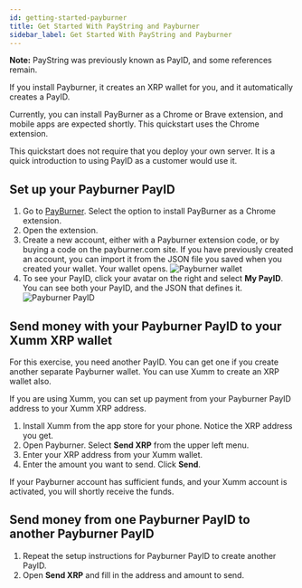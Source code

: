 ```yaml
---
id: getting-started-payburner
title: Get Started With PayString and Payburner
sidebar_label: Get Started With PayString and Payburner
---
```


**Note:** PayString was previously known as PayID, and some references remain.

If you install Payburner, it creates an XRP wallet for you, and it automatically creates a PayID.

Currently, you can install PayBurner as a Chrome or Brave extension, and mobile apps are expected shortly. This quickstart uses the Chrome extension.

This quickstart does not require that you deploy your own server. It is a quick introduction to using PayID as a customer would use it.

## Set up your Payburner PayID

1. Go to [PayBurner](https://payburner.com). Select the option to install PayBurner as a Chrome extension.
2. Open the extension.
3. Create a new account, either with a Payburner extension code, or by buying a code on the payburner.com site. If you have previously created an account, you can import it from the JSON file you saved when you created your wallet. Your wallet opens.
   ![Payburner wallet](/img/docs/payburner-wallet.png)
4. To see your PayID, click your avatar on the right and select **My PayID**. You can see both your PayID, and the JSON that defines it.
   ![Payburner PayID](/img/docs/payburner-payid.png)

## Send money with your Payburner PayID to your Xumm XRP wallet

For this exercise, you need another PayID. You can get one if you create another separate Payburner wallet. You can use Xumm to create an XRP wallet also.

If you are using Xumm, you can set up payment from your Payburner PayID address to your Xumm XRP address.

1. Install Xumm from the app store for your phone. Notice the XRP address you get.
2. Open Payburner. Select **Send XRP** from the upper left menu.
3. Enter your XRP address from your Xumm wallet.
4. Enter the amount you want to send. Click **Send**.

If your Payburner account has sufficient funds, and your Xumm account is activated, you will shortly receive the funds.

## Send money from one Payburner PayID to another Payburner PayID

1. Repeat the setup instructions for Payburner PayID to create another PayID.
2. Open **Send XRP** and fill in the address and amount to send.
